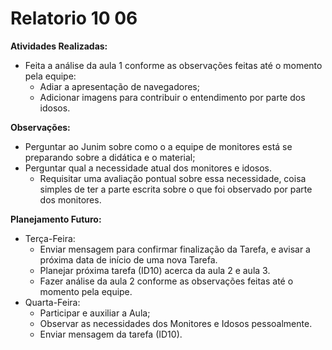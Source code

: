 # Relatorio 10 06

**Atividades Realizadas:**

- Feita a análise da aula 1 conforme as observações feitas até o momento pela equipe:
	- Adiar a apresentação de navegadores;
	- Adicionar imagens para contribuir o entendimento por parte dos idosos.

**Observações:**

- Perguntar ao Junim sobre como o a equipe de monitores está se preparando sobre a didática e o material;
- Perguntar qual a necessidade atual dos monitores e idosos.
	- Requisitar uma avaliação pontual sobre essa necessidade, coisa simples de ter a parte escrita sobre o que foi observado por parte dos monitores.

**Planejamento Futuro:**

- Terça-Feira:
	- Enviar mensagem para confirmar finalização da Tarefa, e avisar a próxima data de início de uma nova Tarefa.
	- Planejar próxima tarefa (ID10) acerca da aula 2 e aula 3.
	- Fazer análise da aula 2 conforme as observações feitas até o momento pela equipe.
- Quarta-Feira:
	- Participar e auxiliar a Aula;
	- Observar as necessidades dos Monitores e Idosos pessoalmente.
	- Enviar mensagem da tarefa (ID10).
